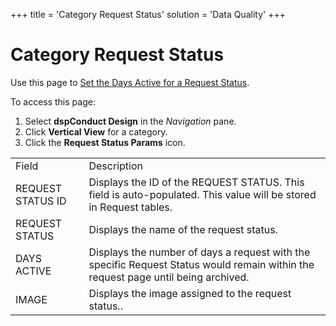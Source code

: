 +++
title = 'Category Request Status'
solution = 'Data Quality'
+++

# Category Request Status

<div class="use">

Use this page to [Set the Days Active for a Request
Status](../Config/Set_the_Days_Active_for_a_Request_Status.htm).

</div>

To access this page:

1.  Select <span style="font-weight: bold;">dspConduct </span>
    **Design** in the *Navigation* pane.
2.  Click **Vertical View** for a category.
3.  Click the **Request Status Params**
icon.

|                   |                                                                                                                                   |
| ----------------- | --------------------------------------------------------------------------------------------------------------------------------- |
| Field             | Description                                                                                                                       |
| REQUEST STATUS ID | Displays the ID of the REQUEST STATUS. This field is auto-populated. This value will be stored in Request tables.                 |
| REQUEST STATUS    | Displays the name of the <span id="Request Status dspConduct" class="popUpLink">request status</span>.                            |
| DAYS ACTIVE       | Displays the number of days a request with the specific Request Status would remain within the request page until being archived. |
| IMAGE             | Displays the image assigned to the request status..                                                                               |
